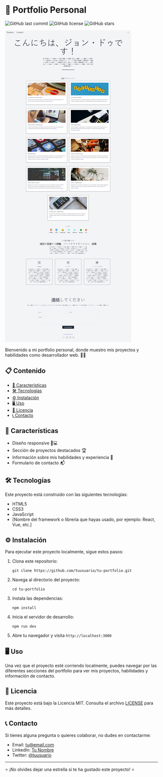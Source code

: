 # 🚀 Portfolio Personal

![GitHub last commit](https://img.shields.io/github/last-commit/tuusuario/tu-portfolio)
![GitHub license](https://img.shields.io/github/license/tuusuario/tu-portfolio)
![GitHub stars](https://img.shields.io/github/stars/tuusuario/tu-portfolio?style=social)

![Porfolio](https://github.com/OslarCode/Code-Portfolio/blob/main/public/images/screencapture-localhost-5173-2024-09-24-18_42_21.png)

Bienvenido a mi portfolio personal, donde muestro mis proyectos y habilidades como desarrollador web. 👨‍💻

## 📋 Contenido

- [🚀 Características](#características)
- [🛠️ Tecnologías](#tecnologías)
- [⚙️ Instalación](#instalación)
- [🖥️ Uso](#uso)
- [📄 Licencia](#licencia)
- [📞 Contacto](#contacto)

## 🚀 Características

- Diseño responsive 📱💻
- Sección de proyectos destacados 🏆
- Información sobre mis habilidades y experiencia 🧠
- Formulario de contacto 📬

## 🛠️ Tecnologías

Este proyecto está construido con las siguientes tecnologías:

- HTML5
- CSS3
- JavaScript
- [Nombre del framework o librería que hayas usado, por ejemplo: React, Vue, etc.]

## ⚙️ Instalación

Para ejecutar este proyecto localmente, sigue estos pasos:

1. Clona este repositorio:

   ```
   git clone https://github.com/tuusuario/tu-portfolio.git
   ```

2. Navega al directorio del proyecto:

   ```
   cd tu-portfolio
   ```

3. Instala las dependencias:

   ```
   npm install
   ```

4. Inicia el servidor de desarrollo:

   ```
   npm run dev
   ```

5. Abre tu navegador y visita `http://localhost:3000`

## 🖥️ Uso

Una vez que el proyecto esté corriendo localmente, puedes navegar por las diferentes secciones del portfolio para ver mis proyectos, habilidades y información de contacto.

## 📄 Licencia

Este proyecto está bajo la Licencia MIT. Consulta el archivo [LICENSE](LICENSE) para más detalles.

## 📞 Contacto

Si tienes alguna pregunta o quieres colaborar, no dudes en contactarme:

- Email: tu@email.com
- LinkedIn: [Tu Nombre](https://www.linkedin.com/in/tu-perfil)
- Twitter: [@tuusuario](https://twitter.com/tuusuario)

---

⭐️ ¡No olvides dejar una estrella si te ha gustado este proyecto! ⭐️
